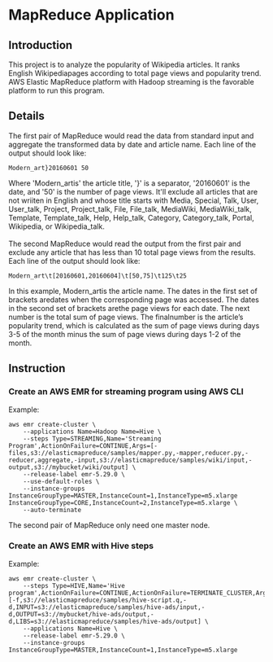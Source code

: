# MapReduce Application
## Introduction
This project is to analyze the popularity of Wikipedia articles. It ranks English Wikipediapages according to total page views and popularity trend. AWS Elastic MapReduce platform with Hadoop streaming is the favorable platform to run this program.
## Details
The first pair of MapReduce would read the data from standard input and aggregate the transformed data by date and article name. Each line of the output should look like:
<pre><code>Modern_art}20160601 50</code></pre>
Where 'Modern_artis' the article title, '}' is a separator, '20160601' is the date, and '50' is the number of page views. It'll exclude all articles that are not wriiten in English and whose title starts with Media, Special, Talk, User, User_talk, Project, Project_talk, File, File_talk, MediaWiki, MediaWiki_talk, Template, Template_talk, Help, Help_talk, Category, Category_talk, Portal, Wikipedia, or Wikipedia_talk.<br>
<br>
The second MapReduce would read the output from the first pair and exclude any article that has less than 10 total page views from the results. Each line of the output should look like:
<pre><code>Modern_art\t[20160601,20160604]\t[50,75]\t125\t25</code></pre>
In this example, Modern_artis the article name. The dates in the first set of brackets aredates when the corresponding page was accessed. The dates in the second set of brackets arethe page views for each date. The next number is the total sum of page views. The finalnumber is the article’s popularity trend, which is calculated as the sum of page views during days 3-5 of the month minus the sum of page views during days 1-2 of the month. 
## Instruction
### Create an AWS EMR for streaming program using AWS CLI
Example:
<pre><code>aws emr create-cluster \
	--applications Name=Hadoop Name=Hive \
	--steps Type=STREAMING,Name='Streaming Program',ActionOnFailure=CONTINUE,Args=[-files,s3://elasticmapreduce/samples/mapper.py,-mapper,reducer.py,-reducer,aggregate,-input,s3://elasticmapreduce/samples/wiki/input,-output,s3://mybucket/wiki/output] \
    --release-label emr-5.29.0 \
    --use-default-roles \
    --instance-groups InstanceGroupType=MASTER,InstanceCount=1,InstanceType=m5.xlarge InstanceGroupType=CORE,InstanceCount=2,InstanceType=m5.xlarge \
    --auto-terminate</code></pre>
The second pair of MapReduce only need one master node.
### Create an AWS EMR with Hive steps
Example:
<pre><code>aws emr create-cluster \
    --steps Type=HIVE,Name='Hive program',ActionOnFailure=CONTINUE,ActionOnFailure=TERMINATE_CLUSTER,Args=[-f,s3://elasticmapreduce/samples/hive-script.q,-d,INPUT=s3://elasticmapreduce/samples/hive-ads/input,-d,OUTPUT=s3://mybucket/hive-ads/output,-d,LIBS=s3://elasticmapreduce/samples/hive-ads/output] \
    --applications Name=Hive \
    --release-label emr-5.29.0 \
    --instance-groups InstanceGroupType=MASTER,InstanceCount=1,InstanceType=m5.xlarge </code></pre>
